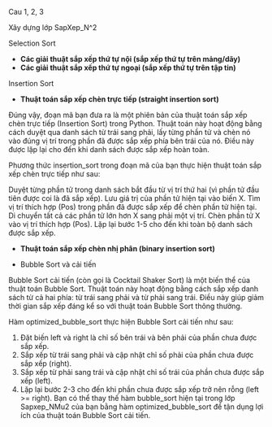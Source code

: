 Cau 1, 2, 3

Xây dựng lớp SapXep_N^2

Selection Sort
- **Các giải thuật sắp xếp thứ tự nội (sắp xếp thứ tự trên mảng/dãy)**
- **Các giải thuật sắp xếp thứ tự ngoại (sắp xếp thứ tự trên tập tin)**


Insertion Sort
- **Thuật toán sắp xếp chèn trực tiếp (straight insertion sort)**

Đúng vậy, đoạn mã bạn đưa ra là một phiên bản của thuật toán sắp xếp chèn trực tiếp (Insertion Sort) trong Python. Thuật toán này hoạt động bằng cách duyệt qua danh sách từ trái sang phải, lấy từng phần tử và chèn nó vào đúng vị trí trong phần đã được sắp xếp phía bên trái của nó. Điều này được lặp lại cho đến khi danh sách được sắp xếp hoàn toàn.

Phương thức insertion_sort trong đoạn mã của bạn thực hiện thuật toán sắp xếp chèn trực tiếp như sau:

Duyệt từng phần tử trong danh sách bắt đầu từ vị trí thứ hai (vì phần tử đầu tiên được coi là đã sắp xếp).
Lưu giá trị của phần tử hiện tại vào biến X.
Tìm vị trí thích hợp (Pos) trong phần đã được sắp xếp để chèn phần tử hiện tại.
Di chuyển tất cả các phần tử lớn hơn X sang phải một vị trí.
Chèn phần tử X vào vị trí thích hợp (Pos).
Lặp lại bước 1-5 cho đến khi toàn bộ danh sách được sắp xếp.

- **Thuật toán sắp xếp chèn nhị phân (binary insertion sort)**

- Bubble Sort và cải tiến

Bubble Sort cải tiến (còn gọi là Cocktail Shaker Sort) là một biến thể của thuật toán Bubble Sort. Thuật toán này hoạt động bằng cách sắp xếp danh sách từ cả hai phía: từ trái sang phải và từ phải sang trái. Điều này giúp giảm thời gian sắp xếp đáng kể so với thuật toán Bubble Sort thông thường.

Hàm optimized_bubble_sort thực hiện Bubble Sort cải tiến như sau:

1. Đặt biến left và right là chỉ số bên trái và bên phải của phần chưa được sắp xếp.
2. Sắp xếp từ trái sang phải và cập nhật chỉ số phải của phần chưa được sắp xếp (right).
3. Sắp xếp từ phải sang trái và cập nhật chỉ số trái của phần chưa được sắp xếp (left).
4. Lặp lại bước 2-3 cho đến khi phần chưa được sắp xếp trở nên rỗng (left >= right).
Bạn có thể thay thế hàm bubble_sort hiện tại trong lớp Sapxep_NMu2 của bạn bằng hàm optimized_bubble_sort để tận dụng lợi ích của thuật toán Bubble Sort cải tiến.